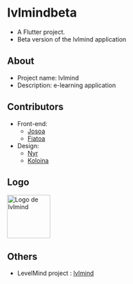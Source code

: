 # lvlmindbeta

- A Flutter project.
- Beta version of the lvlmind application

## About 

- Project name: lvlmind
- Description: e-learning application

## Contributors

- Front-end:
  - [Josoa](https://github.com/josoavj)
  - [Fiatoa](https://github.com/foulburst)
- Design:
  - [Nyr](https://github.com/Manamahefa)
  - [Koloina](https://github.com/koulienathalie) 

## Logo


<p>
  <img align="center" height=100 src="https://github.com/Josoa886/lvlmindapp/assets/76913187/5dda5a6a-5e5d-41e6-a818-17b853a7957f" alt="Logo de lvlmind"/>
</p>

## Others 

- LevelMind project : [lvlmind](https://github.com/TahianSylvain/teamEsiia3)
